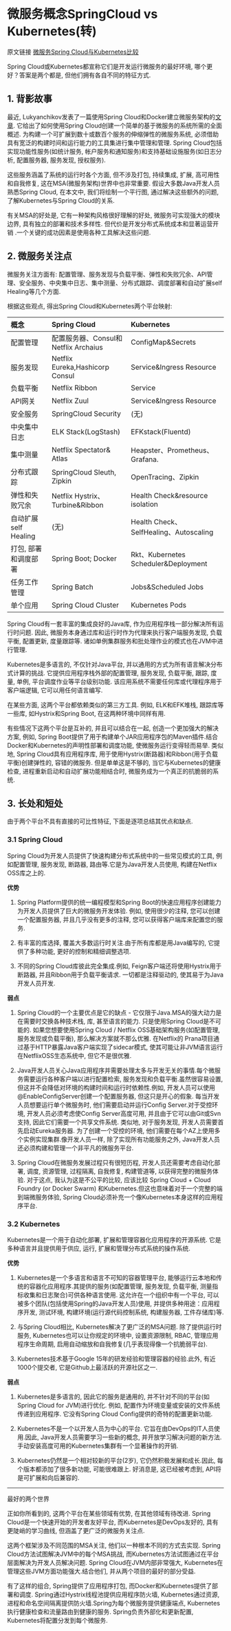 # 微服务概念SpringCloud vs Kubernetes(转)

原文链接 [微服务Spring Cloud与Kubernetes比较](https://www.jdon.com/48605)

Spring Cloud或Kubernetes都宣称它们是开发运行微服务的最好环境, 哪个更好？答案是两个都是, 但他们拥有各自不同的特征方式.

## 1. 背影故事

最近, Lukyanchikov发表了一篇使用Spring Cloud和Docker建立微服务架构的[文章](https://dzone.com/articles/microservice-architecture-with-spring-cloud-and-do). 它给出了如何使用Spring Cloud创建一个简单的基于微服务的系统所需的全面概述. 为构建一个可扩展到数十或数百个服务的伸缩弹性的微服务系统, 必须借助具有宽泛的构建时间和运行能力的工具集进行集中管理和管理. Spring Cloud包括实现功能性服务(如统计服务, 帐户服务和通知服务)和支持基础设施服务(如日志分析, 配置服务器, 服务发现, 授权服务).

这些服务涵盖了系统的运行时各个方面, 但不涉及打包, 持续集成, 扩展, 高可用性和自我修复, 这在MSA(微服务架构)世界中也非常重要. 假设大多数Java开发人员熟悉Spring Cloud, 在本文中, 我们将绘制一个平行图, 通过解决这些额外的问题, 了解Kubernetes与Spring Cloud的关系.

有关MSA的好处是, 它有一种架构风格很好理解的好处, 微服务可实现强大的模块边界, 具有独立的部署和技术多样性. 但代价是开发分布式系统成本和显著运营开销 .一个关键的成功因素是使用各种工具解决这些问题.

## 2. 微服务关注点

微服务关注方面有: 配置管理、服务发现与负载平衡、弹性和失败冗余、API管理、安全服务、中央集中日志、集中测量、分布式跟踪、调度部署和自动扩展self Healing等几个方面.

根据这些观点, 得出Spring Cloud和Kubernetes两个平台映射: 

| 概念                 | Spring Cloud                         | Kubernetes                             |
| :------------------- | :----------------------------------- | :------------------------------------- |
| 配置管理             | 配置服务器、Consul和Netflix Archaius | ConfigMap&Secrets                      |
| 服务发现             | Netflix Eureka,Hashicorp Consul      | Service&Ingress Resource               |
| 负载平衡             | Netflix Ribbon                       | Service                                |
| API网关              | Netflix Zuul                         | Service&Ingress Resource               |
| 安全服务             | SpringCloud Security                 | (无)                                   |
| 中央集中日志         | ELK Stack(LogStash)                  | EFKstack(Fluentd)                      |
| 集中测量             | Netflix Spectator& Atlas             | Heapster、Prometheus、Grafana.         |
| 分布式跟踪           | SpringCloud Sleuth, Zipkin           | OpenTracing、Zipkin                    |
| 弹性和失败冗余       | Netflix Hystrix、Turbine&Ribbon      | Health Check&resource isolation        |
| 自动扩展self Healing | (无)                                 | Health Check、SelfHealing、Autoscaling |
| 打包, 部署和调度部署 | Spring Boot; Docker                  | Rkt、Kubernetes Scheduler&Deployment   |
| 任务工作管理         | Spring Batch                         | Jobs&Scheduled Jobs                    |
| 单个应用             | Spring Cloud Cluster                 | Kubernetes Pods                        |

Spring Cloud有一套丰富的集成良好的Java库, 作为应用程序栈一部分解决所有运行时问题. 因此, 微服务本身通过库和运行时作为代理来执行客户端服务发现, 负载平衡, 配置更新, 度量跟踪等. 诸如单例集群服务和批处理作业的模式也在JVM中进行管理.

Kubernetes是多语言的, 不仅针对Java平台, 并以通用的方式为所有语言解决分布式计算的挑战. 它提供应用程序栈外部的配置管理, 服务发现, 负载平衡, 跟踪, 度量, 单例, 平台调度作业等平台级别功能. 该应用系统不需要任何库或代理程序用于客户端逻辑, 它可以用任何语言编写.

在某些方面, 这两个平台都依赖类似的第三方工具. 例如, ELK和EFK堆栈, 跟踪库等一些库, 如Hystrix和Spring Boot, 在这两种环境中同样有用.

有些情况下这两个平台是互补的, 并且可以结合在一起, 创造一个更加强大的解决方案, 例如, Spring Boot提供了用于构建单个JAR应用程序包的Maven插件.结合Docker和Kubernetes的声明性部署和调度功能, 使微服务运行变得轻而易举. 类似地, Spring Cloud具有应用程序库, 用于使用Hystrix(断路器)和Ribbon(用于负载平衡)创建弹性的, 容错的微服务. 但是单单这是不够的, 当它与Kubernetes的健康检查, 进程重新启动和自动扩展功能相结合时, 微服务成为一个真正的抗脆弱的系统.

## 3. 长处和短处

由于两个平台不具有直接的可比性特征, 下面是逐项总结其优点和缺点.

### 3.1 Spring Cloud

Spring Cloud为开发人员提供了快速构建分布式系统中的一些常见模式的工具, 例如配置管理, 服务发现, 断路器, 路由等.它是为Java开发人员使用, 构建在Netflix OSS库之上的.

**优势**

1. Spring Platform提供的统一编程模型和Spring Boot的快速应用程序创建能力为开发人员提供了巨大的微服务开发体验. 例如, 使用很少的注释, 您可以创建一个配置服务器, 并且几乎没有更多的注释, 您可以获得客户端库来配置您的服务.

2. 有丰富的库选择, 覆盖大多数运行时关注.由于所有库都是用Java编写的, 它提供了多种功能, 更好的控制和精细调整选项.

3. 不同的Spring Cloud库彼此完全集成.例如, Feign客户端还将使用Hystrix用于断路器, 并且Ribbon用于负载平衡请求. 一切都是注释驱动的, 使其易于为Java开发人员开发.

**弱点**

1. Spring Cloud的一个主要优点是它的缺点 - 它仅限于Java.MSA的强大动力是在需要时交换各种技术栈, 库, 甚至语言的能力. 只是使用Spring Cloud是不可能的. 如果您想要使用Spring Cloud / Netflix OSS基础架构服务(如配置管理, 服务发现或负载平衡), 那么解决方案就不那么优雅. 在Netflix的 Prana项目通过基于HTTP暴露Java客户端实现了sidecar模式, 使其可能让非JVM语言运行在NetflixOSS生态系统中, 但它不是很优雅.

2. Java开发人员关心Java应用程序并需要处理太多与开发无关的事情.每个微服务需要运行各种客户端以进行配置检索, 服务发现和负载平衡.虽然很容易设置, 但这并不会降低对环境的构建时间和运行时依赖性.例如, 开发人员可以使用@EnableConfigServer创建一个配置服务器, 但这只是开心的假象. 每当开发人员想要运行单个微服务时, 他们需要启动并运行Config Server.对于受控环境, 开发人员必须考虑使Config Server高度可用, 并且由于它可以由Git或Svn支持, 因此它们需要一个共享文件系统. 类似地, 对于服务发现, 开发人员需要首先启动Eureka服务器. 为了创建一个受控的环境, 他们需要在每个AZ上使用多个实例实现集群.像开发人员一样, 除了实现所有功能服务之外, Java开发人员还必须构建和管理一个非平凡的微服务平台.

3. Spring Cloud在微服务发展过程只有很短历程, 开发人员还需要考虑自动化部署, 调度, 资源管理, 过程隔离, 自我修复, 构建管道等, 以获得完整的微服务体验. 对于这点, 我认为这是不公平的比较, 应该比较 Spring Cloud + Cloud Foundry (or Docker Swarm) 和Kubernetes.但这也意味着对于一个完整的端到端微服务体验, Spring Cloud必须补充一个像Kubernetes本身这样的应用程序平台.

### 3.2 Kubernetes

Kubernetes是一个用于自动化部署, 扩展和管理容器化应用程序的开源系统. 它是多种语言并且提供用于供应, 运行, 扩展和管理分布式系统的操作系统.

**优势**

1. Kubernetes是一个多语言和语言不可知的容器管理平台, 能够运行云本地和传统的容器化应用程序.其提供的服务(如配置管理, 服务发现, 负载平衡, 测量指标收集和日志聚合)可供各种语言使用. 这允许在一个组织中有一个平台, 可以被多个团队(包括使用Spring的Java开发人员)使用, 并提供多种用途：应​​用程序开发, 测试环境, 构建环境(运行源代码控制系统, 构建服务器, 工件存储库)等.

2. 与Spring Cloud相比, Kubernetes解决了更广泛的MSA问题. 除了提供运行时服务, Kubernetes也可以让你规定的环境中, 设置资源限制, RBAC, 管理应用程序生命周期, 启用自动缩放和自我修复(几乎表现得像一个抗脆弱平台).

3. Kubernetes技术基于Google 15年的研发经验和管理容器的经验.此外, 有近1000个提交者, 它是Github上最活跃的开源社区之一.

**弱点**

1. Kubernetes是多语言的, 因此它的服务是通用的, 并不针对不同的平台(如Spring Cloud for JVM)进行优化. 例如, 配置作为环境变量或安装的文件系统传递到应用程序. 它没有Spring Cloud Config提供的奇特的配置更新功能.

2. Kubernetes不是一个以开发人员为中心的平台. 它旨在由DevOps的IT人员使用.因此, Java开发人员需要学习一些新的概念, 并开放学习解决问题的新方法.手动安装高度可用的Kubernetes集群有一个显著操作的开销.

3. Kubernetes仍然是一个相对较新的平台(2岁), 它仍然积极发展和成长.因此, 每个版本都添加了很多新功能, 可能很难跟上. 好消息是, 这已经被考虑到, API将是可扩展和向后兼容的.

------

最好的两个世界

正如你所看到的, 这两个平台在某些领域有优势, 在其他领域有待改进. Spring Cloud是一个快速开始的开发者友好平台, 而Kubernetes是DevOps友好的, 具有更陡峭的学习曲线, 但涵盖了更广泛的微服务关注点.

这两个框架涉及不同范围的MSA关注, 他们以一种根本不同的方式去实现. Spring Cloud方法试图解决JVM中的每个MSA挑战, 而Kubernetes方法试图通过在平台层面解决为开发人员解决问题. Spring Cloud在JVM内部非常强大, Kubernetes在管理这些JVM方面功能强大.结合他们, 并从两个项目的最好的部分受益.

有了这样的组合, Spring提供了应用程序打包, 而Docker和Kubernetes提供了部署和调度. Spring通过Hystrix线程池提供应用程序防火墙, Kubernetes通过资源, 进程和命名空间隔离提供防火墙.Spring为每个微服务提供健康端点, Kubernetes执行健康检查和流量路由到健康的服务. Spring负责外部化和更新配置, Kubernetes将配置分发到每个微服务.
